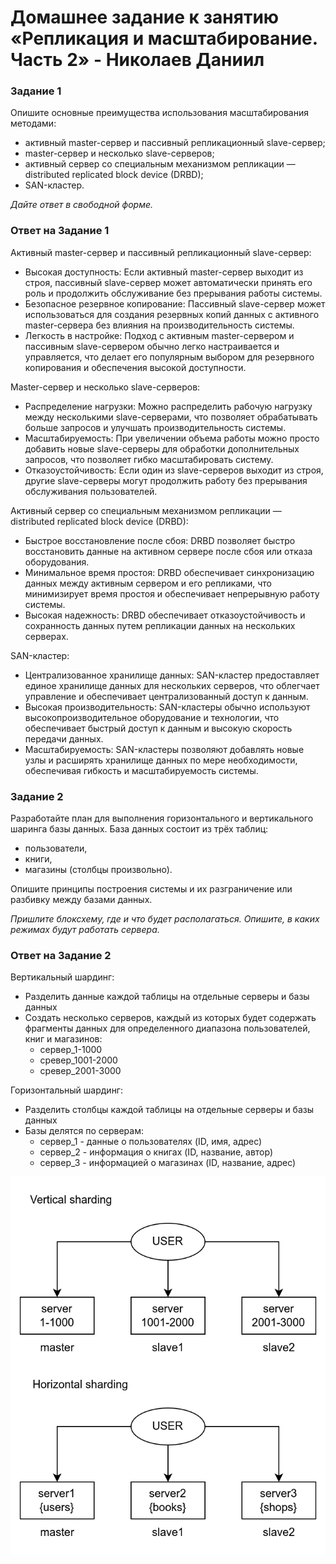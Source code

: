 # Домашнее задание к занятию «Репликация и масштабирование. Часть 2» - Николаев Даниил

### Задание 1

Опишите основные преимущества использования масштабирования методами:

- активный master-сервер и пассивный репликационный slave-сервер; 
- master-сервер и несколько slave-серверов;
- активный сервер со специальным механизмом репликации — distributed replicated block device (DRBD);
- SAN-кластер.

*Дайте ответ в свободной форме.*

### Ответ на Задание 1

Активный master-сервер и пассивный репликационный slave-сервер:
- Высокая доступность: Если активный master-сервер выходит из строя, пассивный slave-сервер может автоматически принять его роль и продолжить обслуживание без прерывания работы системы.
- Безопасное резервное копирование: Пассивный slave-сервер может использоваться для создания резервных копий данных с активного master-сервера без влияния на производительность системы.
- Легкость в настройке: Подход с активным master-сервером и пассивным slave-сервером обычно легко настраивается и управляется, что делает его популярным выбором для резервного копирования и обеспечения высокой доступности.

Master-сервер и несколько slave-серверов:
- Распределение нагрузки: Можно распределить рабочую нагрузку между несколькими slave-серверами, что позволяет обрабатывать больше запросов и улучшать производительность системы.
- Масштабируемость: При увеличении объема работы можно просто добавить новые slave-серверы для обработки дополнительных запросов, что позволяет гибко масштабировать систему.
- Отказоустойчивость: Если один из slave-серверов выходит из строя, другие slave-серверы могут продолжить работу без прерывания обслуживания пользователей.

Активный сервер со специальным механизмом репликации — distributed replicated block device (DRBD):
- Быстрое восстановление после сбоя: DRBD позволяет быстро восстановить данные на активном сервере после сбоя или отказа оборудования.
- Минимальное время простоя: DRBD обеспечивает синхронизацию данных между активным сервером и его репликами, что минимизирует время простоя и обеспечивает непрерывную работу системы.
- Высокая надежность: DRBD обеспечивает отказоустойчивость и сохранность данных путем репликации данных на нескольких серверах.

SAN-кластер:
- Централизованное хранилище данных: SAN-кластер предоставляет единое хранилище данных для нескольких серверов, что облегчает управление и обеспечивает централизованный доступ к данным.
- Высокая производительность: SAN-кластеры обычно используют высокопроизводительное оборудование и технологии, что обеспечивает быстрый доступ к данным и высокую скорость передачи данных.
- Масштабируемость: SAN-кластеры позволяют добавлять новые узлы и расширять хранилище данных по мере необходимости, обеспечивая гибкость и масштабируемость системы.

### Задание 2


Разработайте план для выполнения горизонтального и вертикального шаринга базы данных. База данных состоит из трёх таблиц: 

- пользователи, 
- книги, 
- магазины (столбцы произвольно). 

Опишите принципы построения системы и их разграничение или разбивку между базами данных.

*Пришлите блоксхему, где и что будет располагаться. Опишите, в каких режимах будут работать сервера.* 

### Ответ на Задание 2

Вертикальный шардинг:
- Разделить данные каждой таблицы на отдельные серверы и базы данных
- Создать несколько серверов, каждый из которых будет содержать фрагменты данных для определенного диапазона пользователей, книг и магазинов:
   - сервер_1-1000
   - сревер_1001-2000
   - сревер_2001-3000

Горизонтальный шардинг:
- Разделить столбцы каждой таблицы на отдельные серверы и базы данных
- Базы делятся по серверам:
   - сервер_1 - данные о пользователях (ID, имя, адрес)
   - сервер_2 - информация о книгах (ID, название, автор) 
   - сервер_3 - информацией о магазинах (ID, название, адрес)

![alt text](https://github.com/d-nikolaev-variti/sdb-homeworks/blob/main/img/screen-12-07-1.png)



